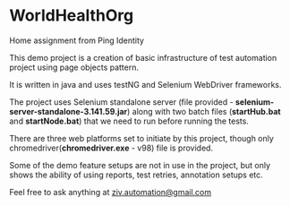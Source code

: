 # WorldHealthOrg
Home assignment from Ping Identity

This demo project is a creation of basic infrastructure of test automation project using page objects pattern.

It is written in java and uses testNG and Selenium WebDriver frameworks.

The project uses Selenium standalone server (file provided - **selenium-server-standalone-3.141.59.jar**) along with two
batch files (**startHub.bat** and **startNode.bat**) that we need to run before running the tests.

There are three web platforms set to initiate by this project, though only chromedriver(**chromedriver.exe** - v98) file is provided.

Some of the demo feature setups are not in use in the project, but only shows the ability of using reports, test retries, annotation setups etc.


Feel free to ask anything at ziv.automation@gmail.com
